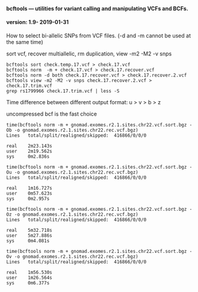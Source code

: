 #### bcftools — utilities for variant calling and manipulating VCFs and BCFs.
#### version: 1.9- 2019-01-31

How to select bi-allelic SNPs from VCF files. (-d and -m cannot be used at the same time)

sort vcf, recover multiallelic, rm duplication, view -m2 -M2 -v snps
```
bcftools sort check.temp.17.vcf > check.17.vcf
bcftools norm  -m + check.17.vcf > check.17.recover.vcf
bcftools norm -d both check.17.recover.vcf > check.17.recover.2.vcf
bcftools view -m2 -M2 -v snps check.17.recover.2.vcf > check.17.trim.vcf
grep rs1799966 check.17.trim.vcf | less -S 
```
Time difference between different output format: u > v > b > z

uncompressed bcf is the fast choice
```
time(bcftools norm -m + gnomad.exomes.r2.1.sites.chr22.vcf.sort.bgz -Ob -o gnomad.exomes.r2.1.sites.chr22.rec.vcf.bgz)
Lines   total/split/realigned/skipped:  416866/0/0/0

real    2m23.143s
user    2m19.562s
sys     0m2.836s

time(bcftools norm -m + gnomad.exomes.r2.1.sites.chr22.vcf.sort.bgz -Ou -o gnomad.exomes.r2.1.sites.chr22.rec.vcf.bgz)
Lines   total/split/realigned/skipped:  416866/0/0/0

real    1m16.727s
user    0m57.623s
sys     0m2.957s

time(bcftools norm -m + gnomad.exomes.r2.1.sites.chr22.vcf.sort.bgz -Oz -o gnomad.exomes.r2.1.sites.chr22.rec.vcf.bgz)
Lines   total/split/realigned/skipped:  416866/0/0/0

real    5m32.718s
user    5m27.886s
sys     0m4.081s

time(bcftools norm -m + gnomad.exomes.r2.1.sites.chr22.vcf.sort.bgz -Ov -o gnomad.exomes.r2.1.sites.chr22.rec.vcf.bgz)
Lines   total/split/realigned/skipped:  416866/0/0/0

real    1m56.530s
user    1m26.564s
sys     0m6.377s
```
